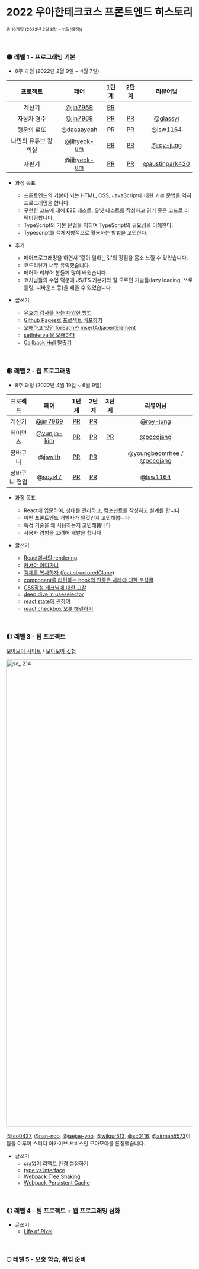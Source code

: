 # 2022 우아한테크코스 프론트엔드 히스토리

<sub>총 10개월 (2022년 2월 8일 ~ 11월(예정))</sub>

<br />

### 🌑 레벨 1 - 프로그래밍 기본

- 8주 과정 (2022년 2월 9일 ~ 4월 7일)

|       프로젝트       |                     페어                     |                                   1단계                                    |                                   2단계                                    |                      리뷰어님                      |
| :------------------: | :------------------------------------------: | :------------------------------------------------------------------------: | :------------------------------------------------------------------------: | :------------------------------------------------:
|        계산기        |    [@jin7969](https://github.com/jin7969)    |     [PR](https://github.com/woowacourse/javascript-calculator/pull/53)     |                                                                            |                                            
|     자동차 경주      |    [@jin7969](https://github.com/jin7969)    |     [PR](https://github.com/woowacourse/javascript-racingcar/pull/93)      |     [PR](https://github.com/woowacourse/javascript-racingcar/pull/126)     |       [@glassyi](https://github.com/glassyi)
|     행운의 로또      |  [@daaaayeah](https://github.com/daaaayeah)  |       [PR](https://github.com/woowacourse/javascript-lotto/pull/119)       |       [PR](https://github.com/woowacourse/javascript-lotto/pull/133)       |       [@lsw1164](https://github.com/lsw1164)
| 나만의 유튜브 강의실 | [@jihyeok-um](https://github.com/jihyeok-um) | [PR](https://github.com/woowacourse/javascript-youtube-classroom/pull/111) | [PR](https://github.com/woowacourse/javascript-youtube-classroom/pull/146) |      [@roy-jung](https://github.com/roy-jung)
|        자판기        | [@jihyeok-um](https://github.com/jihyeok-um) |   [PR](https://github.com/woowacourse/javascript-vendingmachine/pull/40)   |   [PR](https://github.com/woowacourse/javascript-vendingmachine/pull/66)   | [@austinpark420](https://github.com/austinpark420)

- 과정 목표

  - 프론트엔드의 기본이 되는 HTML, CSS, JavaScript에 대한 기본 문법을 익혀 프로그래밍을 합니다.
  - 구현한 코드에 대해 E2E 테스트, 유닛 테스트를 작성하고 읽기 좋은 코드로 리팩터링합니다.
  - TypeScript의 기본 문법을 익히며 TypeScript의 필요성을 이해한다.
  - Typescript를 객체지향적으로 활용하는 방법을 고민한다.

- 후기

  - 페어프로그래밍을 하면서 '같이 일하는것'의 장점을 몸소 느낄 수 있었습니다.
  - 코드리뷰가 너무 유익했습니다.
  - 페어와 리뷰어 분들께 많이 배웠습니다.
  - 코치님들의 수업 덕분에 JS/TS 기본기와 잘 모르던 기술들(lazy loading, 쓰로틀링, 디바운스 등)을 배울 수 있었습니다.

- 글쓰기
  - [유효성 검사를 하는 다양한 방법](https://prolog.techcourse.co.kr/studylogs/1875)
  - [Github Pages로 프로젝트 배포하기](https://prolog.techcourse.co.kr/studylogs/2039)
  - [오해하고 있던 forEach와 insertAdjacentElement](https://prolog.techcourse.co.kr/studylogs/2141)
  - [setInterval을 오해하다](https://prolog.techcourse.co.kr/studylogs/2150)
  - [Callback Hell 탈출기](https://prolog.techcourse.co.kr/studylogs/2225)

<br/>

### 🌒 레벨 2 - 웹 프로그래밍

- 8주 과정 (2022년 4월 19일 ~ 6월 9일)

|   프로젝트    |                     페어                     |                                 1단계                                 |                                 2단계                                 | 3단계                                                        |                                           리뷰어님                                            
| :-----------: | :------------------------------------------: | :-------------------------------------------------------------------: | :-------------------------------------------------------------------: | :------------------------------------------------------------: | :-------------------------------------------------------------------------------------------:
|    계산기     |    [@jin7969](https://github.com/jin7969)    |     [PR](https://github.com/woowacourse/react-calculator/pull/34)     |     [PR](https://github.com/woowacourse/react-calculator/pull/78)     |                                                              |                           [@roy-jung](https://github.com/roy-jung)                            
|   페이먼츠    | [@yunjin-kim](https://github.com/yunjin-kim) |      [PR](https://github.com/woowacourse/react-payments/pull/87)      |     [PR](https://github.com/woowacourse/react-payments/pull/142)      | [PR](https://github.com/woowacourse/react-payments/pull/156) |                           [@pocojang](https://github.com/pocojang)                            
|   장바구니    |     [@jswith](https://github.com/jswith)     |   [PR](https://github.com/woowacourse/react-shopping-cart/pull/97)    |   [PR](https://github.com/woowacourse/react-shopping-cart/pull/143)   |                                                              | [@youngbeomrhee](https://github.com/youngbeomrhee) / [@pocojang](https://github.com/pocojang) 
| 장바구니 협업 |     [@soyi47](https://github.com/soyi47)     | [PR](https://github.com/woowacourse/react-shopping-cart-prod/pull/18) | [PR](https://github.com/woowacourse/react-shopping-cart-prod/pull/60) |                                                              |                            [@lsw1164](https://github.com/lsw1164)                             

- 과정 목표

  - React에 입문하여, 상태를 관리하고, 컴포넌트를 작성하고 설계를 합니다
  - 어떤 프론트엔드 개발자가 될것인지 고민해봅니다
  - 특정 기술을 왜 사용하는지 고민해봅니다
  - 사용자 경험을 고려해 개발을 합니다

- 글쓰기
  - [React에서의 rendering](https://prolog.techcourse.co.kr/studylogs/2281)
  - [커서야 어디가니](https://prolog.techcourse.co.kr/studylogs/2314)
  - [객체를 복사하자 (feat.structuredClone)](https://prolog.techcourse.co.kr/studylogs/2316)
  - [component를 리턴하는 hook의 안좋은 사례에 대한 분석글](https://prolog.techcourse.co.kr/studylogs/2368)
  - [CSS작성 테크닉에 대한 고찰](https://develoger.kr/frontend/a-study-on-the-css-writing/)
  - [deep dive in useselector](https://develoger.kr/frontend/deep-dive-into-useselector/)
  - [react state에 관하여](https://develoger.kr/frontend/react-state%ec%97%90-%ea%b4%80%ed%95%98%ec%97%ac/)
  - [react checkbox 오류 해결하기](https://develoger.kr/frontend/react-checkbox/)

<br/>

### 🌓 레벨 3 - 팀 프로젝트

[모아모아 사이트](https://moamoa.space/) / [모아모아 깃헙](https://github.com/woowacourse-teams/2022-moamoa)

<img width="1258" alt="sc_ 214" src="https://user-images.githubusercontent.com/68623798/190399698-eb39df77-b639-4b76-b210-db81f112cb95.png">

[@tco0427](https://github.com/tco0427), [@nan-noo](https://github.com/nan-noo), [@jaejae-yoo](https://github.com/jaejae-yoo), [@wilgur513](https://github.com/wilgur513), [@sc0116](https://github.com/sc0116), [@airman5573](https://github.com/airman5573)이 팀을 이루어 스터디 아카이브 서비스인 모아모아를 론칭했습니다.    

- 글쓰기
  - [cra없이 리액트 환경 설정하기](https://develoger.kr/frontend/cra%ec%97%86%ec%9d%b4-%eb%a6%ac%ec%95%a1%ed%8a%b8-%ed%99%98%ea%b2%bd-%ec%84%a4%ec%a0%95/)
  - [type vs interface](https://develoger.kr/frontend/type-vs-interface/)
  - [Webpack Tree Shaking](https://develoger.kr/frontend/webpack-tree-shking/)
  - [Webpack Persistent Cache](https://develoger.kr/frontend/webpack-persistent-cache/)

<br/>

### 🌔 레벨 4 - 팀 프로젝트 + 웹 프로그래밍 심화

- 글쓰기
  - [Life of Pixel](https://develoger.kr/frontend/life-of-pixel/)

<br/>

### 🌕 레벨 5 - 보충 학습, 취업 준비
